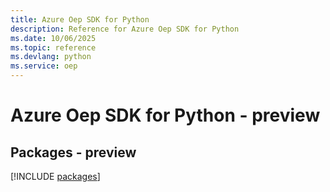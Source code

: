 ```yaml
---
title: Azure Oep SDK for Python
description: Reference for Azure Oep SDK for Python
ms.date: 10/06/2025
ms.topic: reference
ms.devlang: python
ms.service: oep
---
```

# Azure Oep SDK for Python - preview
## Packages - preview
[!INCLUDE [packages](oep-index.md)]